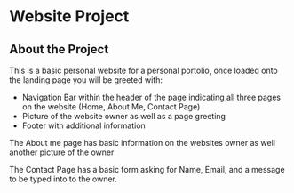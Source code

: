 # Website Project

## About the Project

This is a basic personal website for a personal portolio, once loaded onto the landing page you will be greeted with:

 -  Navigation Bar within the header of the page indicating all three pages on the website (Home, About Me, Contact Page)
 -  Picture of the website owner as well as  a page greeting
 -  Footer with additional information 

The About me page has basic information on the websites owner as well another picture of the owner

The Contact Page has a basic form asking for Name, Email, and a message to be typed into to the owner.


